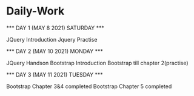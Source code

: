 # Daily-Work

*** DAY 1 (MAY 8 2021) SATURDAY ***

JQuery Introduction
Jquery Practise 


*** DAY 2 (MAY 10 2021) MONDAY ***

JQuery Handson
Bootstrap Introduction
Bootstrap till chapter 2(practise)


*** DAY 3 (MAY 11 2021) TUESDAY ***

Bootstrap Chapter 3&4 completed
Bootstrap Chapter 5 completed




